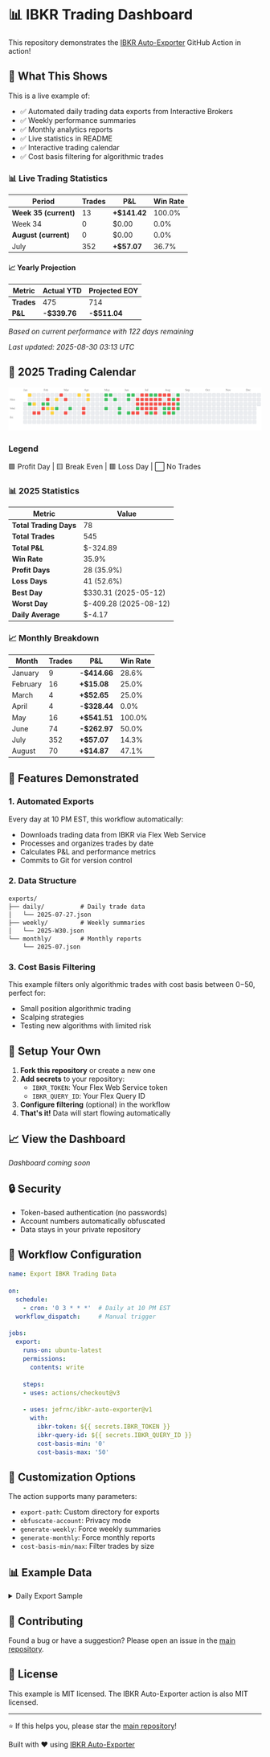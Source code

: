 # 📊 IBKR Trading Dashboard

This repository demonstrates the [IBKR Auto-Exporter](https://github.com/jefrnc/ibkr-auto-exporter) GitHub Action in action!

## 🎯 What This Shows

This is a live example of:
- ✅ Automated daily trading data exports from Interactive Brokers
- ✅ Weekly performance summaries
- ✅ Monthly analytics reports
- ✅ Live statistics in README
- ✅ Interactive trading calendar
- ✅ Cost basis filtering for algorithmic trades

<!-- STATS_START -->
### 📊 Live Trading Statistics

| Period | Trades | P&L | Win Rate |
|--------|--------|-----|----------|
| **Week 35 (current)** | 13 | **+$141.42** | 100.0% |
| Week 34 | 0 | $0.00 | 0.0% |
| **August (current)** | 0 | $0.00 | 0.0% |
| July | 352 | **+$57.07** | 36.7% |

#### 📈 Yearly Projection

| Metric | Actual YTD | Projected EOY |
|--------|------------|---------------|
| **Trades** | 475 | 714 |
| **P&L** | **-$339.76** | **-$511.04** |

*Based on current performance with 122 days remaining*

*Last updated: 2025-08-30 03:13 UTC*
<!-- STATS_END -->

<!-- CALENDAR_START -->
## 📅 2025 Trading Calendar

![Trading Calendar](.github/assets/calendar-2025.svg)

### Legend
🟩 Profit Day | 🟨 Break Even | 🟥 Loss Day | ⬜ No Trades

### 📊 2025 Statistics

| Metric | Value |
|--------|-------|
| **Total Trading Days** | 78 |
| **Total Trades** | 545 |
| **Total P&L** | $-324.89 |
| **Win Rate** | 35.9% |
| **Profit Days** | 28 (35.9%) |
| **Loss Days** | 41 (52.6%) |
| **Best Day** | $330.31 (2025-05-12) |
| **Worst Day** | $-409.28 (2025-08-12) |
| **Daily Average** | $-4.17 |

### 📈 Monthly Breakdown

| Month | Trades | P&L | Win Rate |
|-------|--------|-----|----------|
| January | 9 | **-$414.66** | 28.6% |
| February | 16 | **+$15.08** | 25.0% |
| March | 4 | **+$52.65** | 25.0% |
| April | 4 | **-$328.44** | 0.0% |
| May | 16 | **+$541.51** | 100.0% |
| June | 74 | **-$262.97** | 50.0% |
| July | 352 | **+$57.07** | 14.3% |
| August | 70 | **+$14.87** | 47.1% |

<!-- CALENDAR_END -->

## 🚀 Features Demonstrated

### 1. Automated Exports
Every day at 10 PM EST, this workflow automatically:
- Downloads trading data from IBKR via Flex Web Service
- Processes and organizes trades by date
- Calculates P&L and performance metrics
- Commits to Git for version control

### 2. Data Structure
```
exports/
├── daily/          # Daily trade data
│   └── 2025-07-27.json
├── weekly/         # Weekly summaries
│   └── 2025-W30.json
└── monthly/        # Monthly reports
    └── 2025-07.json
```

### 3. Cost Basis Filtering
This example filters only algorithmic trades with cost basis between $0-$50, perfect for:
- Small position algorithmic trading
- Scalping strategies
- Testing new algorithms with limited risk

## 🔧 Setup Your Own

1. **Fork this repository** or create a new one
2. **Add secrets** to your repository:
   - `IBKR_TOKEN`: Your Flex Web Service token
   - `IBKR_QUERY_ID`: Your Flex Query ID
3. **Configure filtering** (optional) in the workflow
4. **That's it!** Data will start flowing automatically

## 📈 View the Dashboard

*Dashboard coming soon*

## 🔒 Security

- Token-based authentication (no passwords)
- Account numbers automatically obfuscated
- Data stays in your private repository

## 📝 Workflow Configuration

```yaml
name: Export IBKR Trading Data

on:
  schedule:
    - cron: '0 3 * * *'  # Daily at 10 PM EST
  workflow_dispatch:     # Manual trigger

jobs:
  export:
    runs-on: ubuntu-latest
    permissions:
      contents: write
    
    steps:
    - uses: actions/checkout@v3
    
    - uses: jefrnc/ibkr-auto-exporter@v1
      with:
        ibkr-token: ${{ secrets.IBKR_TOKEN }}
        ibkr-query-id: ${{ secrets.IBKR_QUERY_ID }}
        cost-basis-min: '0'
        cost-basis-max: '50'
```

## 🎨 Customization Options

The action supports many parameters:
- `export-path`: Custom directory for exports
- `obfuscate-account`: Privacy mode
- `generate-weekly`: Force weekly summaries
- `generate-monthly`: Force monthly reports
- `cost-basis-min/max`: Filter trades by size

## 📊 Example Data

<details>
<summary>Daily Export Sample</summary>

```json
{
  "exportDate": "2025-07-27 16:00:00",
  "account": "U*****98",
  "date": "2025-07-27",
  "trades": [
    {
      "symbol": "AAPL",
      "side": "BUY",
      "quantity": 1,
      "price": 45.25,
      "pnl": 2.50
    }
  ],
  "summary": {
    "totalTrades": 15,
    "totalPnL": 125.75,
    "winRate": 0.73
  }
}
```
</details>

## 🤝 Contributing

Found a bug or have a suggestion? Please open an issue in the [main repository](https://github.com/jefrnc/ibkr-auto-exporter).

## 📄 License

This example is MIT licensed. The IBKR Auto-Exporter action is also MIT licensed.

---

⭐ If this helps you, please star the [main repository](https://github.com/jefrnc/ibkr-auto-exporter)!

Built with ❤️ using [IBKR Auto-Exporter](https://github.com/jefrnc/ibkr-auto-exporter)